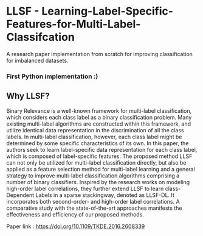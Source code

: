 # LLSF - Learning-Label-Specific-Features-for-Multi-Label-Classifcation

A research paper implementation from scratch for improving classification for imbalanced datasets.

### First Python implementation :)

## Why LLSF?

Binary Relevance is a well-known framework for multi-label classification, which considers each class label as a binary classification problem. Many existing multi-label algorithms are constructed within this framework, and utilize identical data representation in the discrimination of all the class labels. In multi-label classification, however, each class label might be determined by some specific characteristics of its own. In this paper, the authors seek to learn label-specific data representation for each class label, which is composed of label-specific features. The proposed method LLSF can not only be utilized for multi-label classification directly, but also be applied as a feature selection method for multi-label learning and a general strategy to improve multi-label classification algorithms comprising a number of binary classifiers. Inspired by the research works on modeling high-order label correlations, they further extend LLSF to learn class-Dependent Labels in a sparse stackingway, denoted as LLSF-DL. It incorporates both second-order- and high-order label correlations. A comparative study with the state-of-the-art approaches manifests the effectiveness and efficiency of our proposed methods.

Paper link : https://doi.org/10.1109/TKDE.2016.2608339
